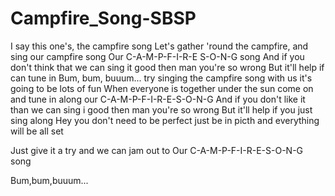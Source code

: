# Campfire_Song-SBSP
I say this one's, the campfire song
Let's gather 'round the campfire, and sing our campfire song
Our C-A-M-P-F-I-R-E S-O-N-G song
And if you don't think that we can sing it good then man you're so wrong
But it'll help if can tune in 
Bum, bum, buuum...
try singing the campfire song with us it's going to be lots of fun
When everyone is together under the sun
come on and tune in along our C-A-M-P-F-I-R-E-S-O-N-G 
And if you don't like it than we can sing i good then man you're so wrong
But it'll help if you just sing along
Hey you don't need to be perfect just be in picth 
and everything will be all set 

Just give it a try and we can jam out to 
Our C-A-M-P-F-I-R-E-S-O-N-G song 

Bum,bum,buuum...
